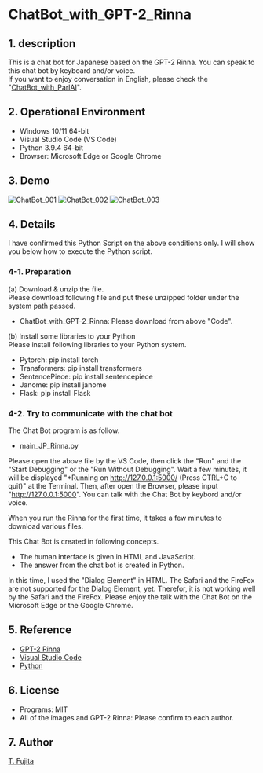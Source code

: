 # ChatBot_with_GPT-2_Rinna

## 1. description
This is a chat bot for Japanese based on the GPT-2 Rinna. You can speak to this chat bot by keyboard and/or voice.  
If you want to enjoy conversation in English, please check the "[ChatBot_with_ParlAI](https://github.com/To-Fujita/ChatBot_with_ParlAI)".

## 2. Operational Environment
- Windows 10/11 64-bit
- Visual Studio Code (VS Code)
- Python 3.9.4 64-bit
- Browser: Microsoft Edge or Google Chrome

## 3. Demo
![ChatBot_001](https://to-fujita.github.io/Images/Rinna_01.png "Images for ChatBot")
![ChatBot_002](https://to-fujita.github.io/Images/Rinna_02.png "Images for ChatBot")
![ChatBot_003](https://to-fujita.github.io/Images/Rinna_03.png "Images for ChatBot")

## 4. Details
I have confirmed this Python Script on the above conditions only. I will show you below how to execute the Python script.

### 4-1. Preparation
(a) Download & unzip the file.  
Please download following file and put these unzipped folder under the system path passed.
- ChatBot_with_GPT-2_Rinna: Please download from above "Code".

(b) Install some libraries to your Python  
Please install following libraries to your Python system.
- Pytorch: pip install torch
- Transformers: pip install transformers
- SentencePiece: pip install sentencepiece
- Janome: pip install janome
- Flask: pip install Flask

### 4-2. Try to communicate with the chat bot
The  Chat Bot program is as follow.
- main_JP_Rinna.py

Please open the above file by the VS Code, then click the "Run" and the "Start Debugging" or the "Run Without Debugging". Wait a few minutes, it will be displayed "*Running on http://127.0.0.1:5000/ (Press CTRL+C to quit)" at the Terminal.
Then, after open the Browser, please input "http://127.0.0.1:5000". You can talk with the Chat Bot by keybord and/or voice.
  
When you run the Rinna for the first time, it takes a few minutes to download various files. 
  
This Chat Bot is created in following concepts.
- The human interface is given in HTML and JavaScript.
- The answer from the chat bot is created in Python.

In this time, I used the "Dialog Element" in HTML. The Safari and the FireFox are not supported for the Dialog Element, yet. Therefor, it is not working well by the Safari and the FireFox. Please enjoy the talk with the Chat Bot on the Microsoft Edge or the Google Chrome.

## 5. Reference
- [GPT-2 Rinna](https://rinna.co.jp/)
- [Visual Studio Code](https://code.visualstudio.com/)
- [Python](https://www.python.org/)

## 6. License
- Programs: MIT
- All of the images and GPT-2 Rinna: Please confirm to each author.

## 7. Author
[T. Fujita](https://github.com/To-Fujita)
